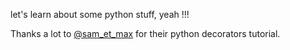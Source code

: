 let's learn about some python stuff, yeah !!!

Thanks a lot to [@sam_et_max](https://twitter.com/sam_et_max) for their python decorators tutorial.


